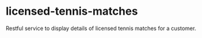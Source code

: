 # licensed-tennis-matches
Restful service to display details of licensed tennis matches for a customer.
